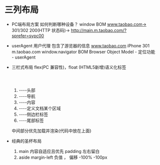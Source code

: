 # 三列布局

- PC端布局方案
    如何判断哪种设备？ window   BOM
    www.taobao.com-> 301/302 200(HTTP 状态码)-> http://main.m.taobao.com/?sprefer=sypc00

- userAgent
    用户代理  包含了游览器的信息
    www.taobao.com
        iPhone 301 m.taobao.com
    window.navigator BOM Browser Object Model
        - 定位功能
        - userAgent


- 三栏式布局  flex(PC 兼容性)，float
    (HTML5新增)语义化标签 
   1. <header></header>----头部
   2. <nav></nav>----导航
   3. <article></article>----内容
   4. <section></section>----定义文档某个区域
   5. <aside></aside>----侧边栏标签
   6. <footer></footer>----尾部标签
    中间部分优先加载并渲染(代码中放在上面)

- 经典的圣杯布局
    1. main 内容自适应且优先
        padding 左右留白
    2. aside margin-left 负值 ， 偏移  -100% -100px